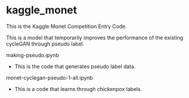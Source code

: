 # kaggle_monet

This is the Kaggle Monet Competition Entry Code.

This is a model that temporarily improves the performance of the existing cycleGAN through pseudo label.

making-pseudo.ipynb
- This is the code that generates pseudo label data.

monet-cyclegan-pseudo-1-all.ipynb
- This is a code that learns through chickenpox labels.
